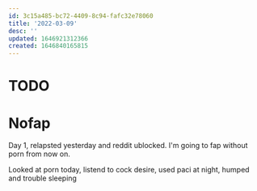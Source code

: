 ```yaml
---
id: 3c15a485-bc72-4409-8c94-fafc32e78060
title: '2022-03-09'
desc: ''
updated: 1646921312366
created: 1646840165815
---
```


# TODO


# Nofap

Day 1, relapsted yesterday and reddit ublocked. I'm going to fap without porn from now on.

Looked at porn today, listend to cock desire, used paci at night, humped and trouble sleeping